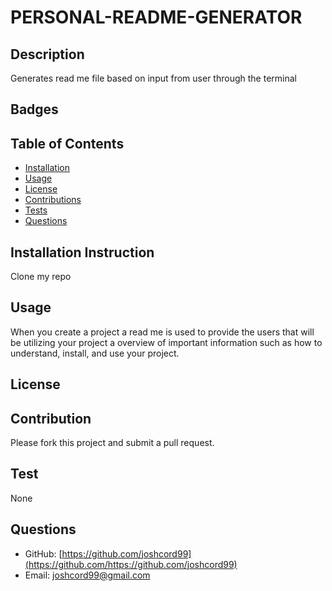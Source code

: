 # PERSONAL-README-GENERATOR

## Description

Generates read me file based on input from user through the terminal

## Badges

## Table of Contents

- [Installation](#installation-instruction)
- [Usage](#usage)
- [License](#license)
- [Contributions](#contribution)
- [Tests](#test)
- [Questions](#questions)

## Installation Instruction

Clone my repo

## Usage

When you create a project a read me is used to provide the users that will be utilizing your project a overview of important information such as how to understand, install, and use your project.

## License

## Contribution

Please fork this project and submit a pull request.

## Test

None

## Questions

- GitHub: [https://github.com/joshcord99](https://github.com/https://github.com/joshcord99)
- Email: joshcord99@gmail.com
